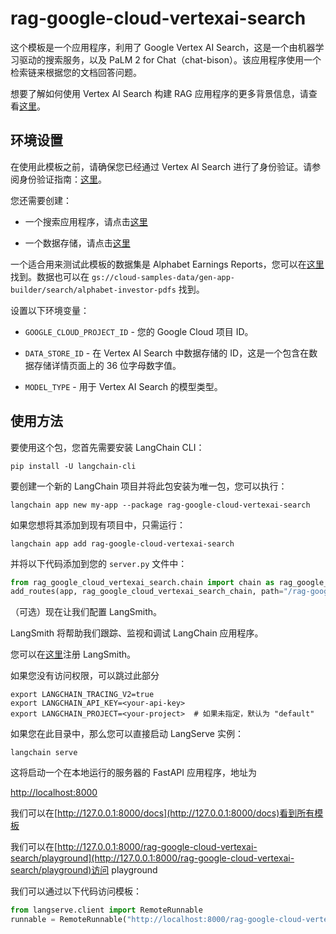 # rag-google-cloud-vertexai-search

这个模板是一个应用程序，利用了 Google Vertex AI Search，这是一个由机器学习驱动的搜索服务，以及 PaLM 2 for Chat（chat-bison）。该应用程序使用一个检索链来根据您的文档回答问题。

想要了解如何使用 Vertex AI Search 构建 RAG 应用程序的更多背景信息，请查看[这里](https://cloud.google.com/generative-ai-app-builder/docs/enterprise-search-introduction)。

## 环境设置

在使用此模板之前，请确保您已经通过 Vertex AI Search 进行了身份验证。请参阅身份验证指南：[这里](https://cloud.google.com/generative-ai-app-builder/docs/authentication)。

您还需要创建：

- 一个搜索应用程序，请点击[这里](https://cloud.google.com/generative-ai-app-builder/docs/create-engine-es)

- 一个数据存储，请点击[这里](https://cloud.google.com/generative-ai-app-builder/docs/create-data-store-es)

一个适合用来测试此模板的数据集是 Alphabet Earnings Reports，您可以在[这里](https://abc.xyz/investor/)找到。数据也可以在 `gs://cloud-samples-data/gen-app-builder/search/alphabet-investor-pdfs` 找到。

设置以下环境变量：

* `GOOGLE_CLOUD_PROJECT_ID` - 您的 Google Cloud 项目 ID。

* `DATA_STORE_ID` - 在 Vertex AI Search 中数据存储的 ID，这是一个包含在数据存储详情页面上的 36 位字母数字值。

* `MODEL_TYPE` - 用于 Vertex AI Search 的模型类型。

## 使用方法

要使用这个包，您首先需要安装 LangChain CLI：

```shell
pip install -U langchain-cli
```

要创建一个新的 LangChain 项目并将此包安装为唯一包，您可以执行：

```shell
langchain app new my-app --package rag-google-cloud-vertexai-search
```

如果您想将其添加到现有项目中，只需运行：

```shell
langchain app add rag-google-cloud-vertexai-search
```

并将以下代码添加到您的 `server.py` 文件中：

```python
from rag_google_cloud_vertexai_search.chain import chain as rag_google_cloud_vertexai_search_chain
add_routes(app, rag_google_cloud_vertexai_search_chain, path="/rag-google-cloud-vertexai-search")
```

（可选）现在让我们配置 LangSmith。

LangSmith 将帮助我们跟踪、监视和调试 LangChain 应用程序。

您可以在[这里](https://smith.langchain.com/)注册 LangSmith。

如果您没有访问权限，可以跳过此部分

```shell
export LANGCHAIN_TRACING_V2=true
export LANGCHAIN_API_KEY=<your-api-key>
export LANGCHAIN_PROJECT=<your-project>  # 如果未指定，默认为 "default"
```

如果您在此目录中，那么您可以直接启动 LangServe 实例：

```shell
langchain serve
```

这将启动一个在本地运行的服务器的 FastAPI 应用程序，地址为

[http://localhost:8000](http://localhost:8000)

我们可以在[http://127.0.0.1:8000/docs](http://127.0.0.1:8000/docs)看到所有模板

我们可以在[http://127.0.0.1:8000/rag-google-cloud-vertexai-search/playground](http://127.0.0.1:8000/rag-google-cloud-vertexai-search/playground)访问 playground

我们可以通过以下代码访问模板：

```python
from langserve.client import RemoteRunnable
runnable = RemoteRunnable("http://localhost:8000/rag-google-cloud-vertexai-search")
```